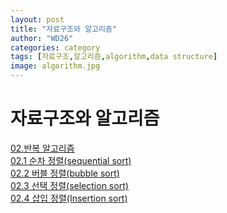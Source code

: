 ```yaml
---
layout: post
title: "자료구조와 알고리즘"
author: "WD26"
categories: category
tags: [자료구조,알고리즘,algorithm,data structure]
image: algorithm.jpg
---
```


# 자료구조와 알고리즘
[02.반복 알고리즘](https://wd26.github.io/posts/%EC%9E%90%EB%A3%8C%EA%B5%AC%EC%A1%B0%EC%99%80-%EC%95%8C%EA%B3%A0%EB%A6%AC%EC%A6%98-02.%EB%B0%98%EB%B3%B5-%EC%95%8C%EA%B3%A0%EB%A6%AC%EC%A6%98.html)  
[02.1 순차 정렬(sequential sort)](https://wd26.github.io/posts/%EC%9E%90%EB%A3%8C%EA%B5%AC%EC%A1%B0%EC%99%80-%EC%95%8C%EA%B3%A0%EB%A6%AC%EC%A6%98-02.1-%EC%88%9C%EC%B0%A8%EC%A0%95%EB%A0%AC(sequential-sort).html)    
[02.2 버블 정렬(bubble sort)](https://wd26.github.io/posts/%EC%9E%90%EB%A3%8C%EA%B5%AC%EC%A1%B0%EC%99%80-%EC%95%8C%EA%B3%A0%EB%A6%AC%EC%A6%98-02.2-%EB%B2%84%EB%B8%94%EC%A0%95%EB%A0%AC(bubble-sort).html)  
[02.3 선택 정렬(selection sort)](https://wd26.github.io/posts/%EC%9E%90%EB%A3%8C%EA%B5%AC%EC%A1%B0%EC%99%80-%EC%95%8C%EA%B3%A0%EB%A6%AC%EC%A6%98-02.3-%EC%84%A0%ED%83%9D%EC%A0%95%EB%A0%AC(selection-sort).html)  
[02.4 삽입 정렬(Insertion sort)](https://wd26.github.io/posts/%EC%9E%90%EB%A3%8C%EA%B5%AC%EC%A1%B0%EC%99%80-%EC%95%8C%EA%B3%A0%EB%A6%AC%EC%A6%98-02.4-%EC%82%BD%EC%9E%85%EC%A0%95%EB%A0%AC(Insertion-sort).html)  
